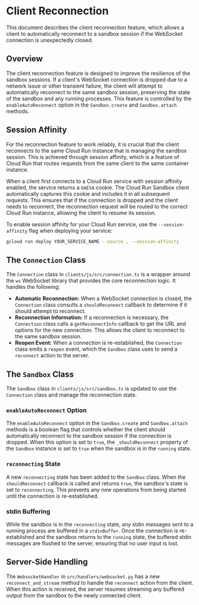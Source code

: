 # Client Reconnection

This document describes the client reconnection feature, which allows a client to automatically reconnect to a sandbox session if the WebSocket connection is unexpectedly closed.

## Overview

The client reconnection feature is designed to improve the resilience of the sandbox sessions. If a client's WebSocket connection is dropped due to a network issue or other transient failure, the client will attempt to automatically reconnect to the same sandbox session, preserving the state of the sandbox and any running processes. This feature is controlled by the `enableAutoReconnect` option in the `Sandbox.create` and `Sandbox.attach` methods.

## Session Affinity

For the reconnection feature to work reliably, it is crucial that the client reconnects to the same Cloud Run instance that is managing the sandbox session. This is achieved through session affinity, which is a feature of Cloud Run that routes requests from the same client to the same container instance.

When a client first connects to a Cloud Run service with session affinity enabled, the service returns a `GAESA` cookie. The Cloud Run Sandbox client automatically captures this cookie and includes it in all subsequent requests. This ensures that if the connection is dropped and the client needs to reconnect, the reconnection request will be routed to the correct Cloud Run instance, allowing the client to resume its session.

To enable session affinity for your Cloud Run service, use the `--session-affinity` flag when deploying your service:

```bash
gcloud run deploy YOUR_SERVICE_NAME --source . --session-affinity
```

## The `Connection` Class

The `Connection` class in `clients/js/src/connection.ts` is a wrapper around the `ws` WebSocket library that provides the core reconnection logic. It handles the following:

- **Automatic Reconnection:** When a WebSocket connection is closed, the `Connection` class consults a `shouldReconnect` callback to determine if it should attempt to reconnect.
- **Reconnection Information:** If a reconnection is necessary, the `Connection` class calls a `getReconnectInfo` callback to get the URL and options for the new connection. This allows the client to reconnect to the same sandbox session.
- **Reopen Event:** When a connection is re-established, the `Connection` class emits a `reopen` event, which the `Sandbox` class uses to send a `reconnect` action to the server.

## The `Sandbox` Class

The `Sandbox` class in `clients/js/src/sandbox.ts` is updated to use the `Connection` class and manage the reconnection state.

### `enableAutoReconnect` Option

The `enableAutoReconnect` option in the `Sandbox.create` and `Sandbox.attach` methods is a boolean flag that controls whether the client should automatically reconnect to the sandbox session if the connection is dropped. When this option is set to `true`, the `_shouldReconnect` property of the `Sandbox` instance is set to `true` when the sandbox is in the `running` state.

### `reconnecting` State

A new `reconnecting` state has been added to the `Sandbox` class. When the `shouldReconnect` callback is called and returns `true`, the sandbox's state is set to `reconnecting`. This prevents any new operations from being started until the connection is re-established.

### stdin Buffering

While the sandbox is in the `reconnecting` state, any stdin messages sent to a running process are buffered in a `stdinBuffer`. Once the connection is re-established and the sandbox returns to the `running` state, the buffered stdin messages are flushed to the server, ensuring that no user input is lost.

## Server-Side Handling

The `WebsocketHandler` in `src/handlers/websocket.py` has a new `reconnect_and_stream` method to handle the `reconnect` action from the client. When this action is received, the server resumes streaming any buffered output from the sandbox to the newly connected client.
